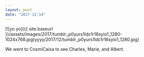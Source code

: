 ```yaml
---
layout: post
date: "2017-12-14"
---
```


[![yo yo]({{ site.baseurl }}/assets/images/2017/tumblr_p0yurs1Idc1r16syio1_1280-1024x768.jpg)yyyy/2017/12/tumblr_p0yurs1Idc1r16syio1_1280.jpg)

We went to CosmiCaixa to see Charles, Marie, and Albert.
